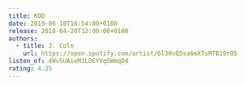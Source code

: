 ```yaml
---
title: KOD
date: 2019-06-18T16:54:00+0100
release: 2018-04-20T12:00:00+0100
authors:
  - title: J. Cole
    url: https://open.spotify.com/artist/6l3HvQ5sa6mXTsMTB19rO5
listen_of: 4Wv5UAieM1LDEYVq5WmqDd
rating: 4.25
---
```

